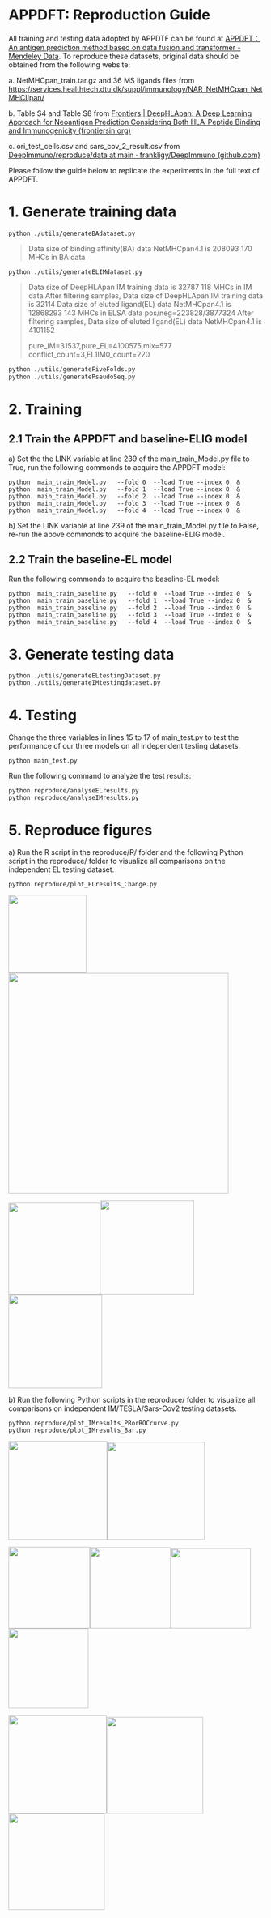 # APPDFT: Reproduction Guide

All training and testing data adopted by APPDTF can be found at [APPDFT：An antigen prediction method based on data fusion and transformer - Mendeley Data](https://data.mendeley.com/datasets/fwxg5mgntn/). To reproduce these datasets, original data should be obtained from the following website:

a. NetMHCpan_train.tar.gz and 36 MS ligands files from https://services.healthtech.dtu.dk/suppl/immunology/NAR_NetMHCpan_NetMHCIIpan/

b. Table S4 and Table S8 from [Frontiers | DeepHLApan: A Deep Learning Approach for Neoantigen Prediction Considering Both HLA-Peptide Binding and Immunogenicity (frontiersin.org)](https://www.frontiersin.org/articles/10.3389/fimmu.2019.02559/full)

c.  ori_test_cells.csv and sars_cov_2_result.csv from [DeepImmuno/reproduce/data at main · frankligy/DeepImmuno (github.com)](https://github.com/frankligy/DeepImmuno/tree/main/reproduce/data)

Please follow the guide below to replicate the experiments in the full text of APPDFT.

# 1. Generate training data

```console
python ./utils/generateBAdataset.py
```

> Data size of binding affinity(BA) data NetMHCpan4.1 is 208093
> 170 MHCs in BA data

```console
python ./utils/generateELIMdataset.py
```

> Data size of DeepHLApan IM training data is 32787
> 118 MHCs in IM data
> After filtering samples, Data size of DeepHLApan IM training data is 32114
> Data size of eluted ligand(EL) data NetMHCpan4.1 is 12868293
> 143 MHCs in ELSA data
> pos/neg=223828/3877324
> After filtering samples, Data size of eluted ligand(EL) data NetMHCpan4.1 is 4101152
> 
> pure_IM=31537,pure_EL=4100575,mix=577
> conflict_count=3,EL1IM0_count=220

```python
python ./utils/generateFiveFolds.py
python ./utils/generatePseudoSeq.py
```

# 2. Training

## 2.1 Train the APPDFT and baseline-ELIG model

a) Set the the LINK variable at line 239 of the main_train_Model.py file to True, run the following commonds to acquire the APPDFT model: 

```console
python  main_train_Model.py   --fold 0  --load True --index 0  &
python  main_train_Model.py   --fold 1  --load True --index 0  &
python  main_train_Model.py   --fold 2  --load True --index 0  &
python  main_train_Model.py   --fold 3  --load True --index 0  &
python  main_train_Model.py   --fold 4  --load True --index 0  &
```

b) Set the LINK variable at line 239 of the main_train_Model.py file to False, re-run the above commonds to acquire the baseline-ELIG model.

## 2.2 Train the baseline-EL  model

Run the following commonds to acquire the baseline-EL model:

```console
python  main_train_baseline.py   --fold 0  --load True --index 0  &
python  main_train_baseline.py   --fold 1  --load True --index 0  &
python  main_train_baseline.py   --fold 2  --load True --index 0  &
python  main_train_baseline.py   --fold 3  --load True --index 0  &
python  main_train_baseline.py   --fold 4  --load True --index 0  &
```

# 3. Generate testing data

```console
python ./utils/generateELtestingDataset.py
python ./utils/generateIMtestingdataset.py
```

# 4. Testing

Change the three variables in lines 15 to 17 of main_test.py to test the performance of our three models on all independent testing datasets.

```console
python main_test.py
```

Run the following command to analyze the test results:

```console
python reproduce/analyseELresults.py
python reproduce/analyseIMresults.py
```

# 5. Reproduce figures

a) Run the R script in the reproduce/R/ folder and the following Python script in the reproduce/ folder to visualize all comparisons on the independent EL testing dataset.

```console
python reproduce/plot_ELresults_Change.py
```

<img title="" src="file:///C:/workfiles/python/pmhc/github/output/figures/AUC%20compare%20on%20EL%20testing%20data.png" alt="" width="154"><img title="" src="file:///C:/workfiles/python/pmhc/github/output/figures/AUC%20compare%20on%20EL%20testing%20data(self%20compare3).png" alt="" width="435">

<img src="file:///C:/workfiles/python/pmhc/github/reproduce/R/AUC.png" title="" alt="" width="181"><img title="" src="file:///C:/workfiles/python/pmhc/github/reproduce/R/AUC0.1.png" alt="" width="186"><img title="" src="file:///C:/workfiles/python/pmhc/github/reproduce/R/PPV.png" alt="" width="185">

b) Run the following Python scripts in the reproduce/ folder to visualize all comparisons on independent IM/TESLA/Sars-Cov2 testing datasets.

```console
python reproduce/plot_IMresults_PRorROCcurve.py
python reproduce/plot_IMresults_Bar.py
```

<img title="" src="file:///C:/workfiles/python/pmhc/github/output/figures/PR%20curve%20benchmark%20on%20IM%20testing%20data.png" alt="" width="195"><img title="" src="file:///C:/workfiles/python/pmhc/github/output/figures/PR%20curve%20benchmark%20on%20IM%20testing%20data(9-10mer).png" alt="" width="193">

<img title="" src="file:///C:/workfiles/python/pmhc/github/output/figures/Recall%20and%20Precision%20curve%20benchmark%20on%20IM%20testing%20data.png" alt="" width="161"><img title="" src="file:///C:/workfiles/python/pmhc/github/output/figures/Recall%20and%20Precision%20curve%20benchmark%20on%20TESLA%20testing%20data.png" alt="" width="160"><img title="" src="file:///C:/workfiles/python/pmhc/github/output/figures/Recall%20and%20Precision%20curve%20benchmark%20on%20Sars-Cov2-con%20testing%20data.png" alt="" width="158"><img title="" src="file:///C:/workfiles/python/pmhc/github/output/figures/Recall%20and%20Precision%20curve%20benchmark%20on%20Sars-Cov2-un%20testing%20data.png" alt="" width="158">

<img title="" src="file:///C:/workfiles/python/pmhc/github/output/figures/PR%20curve%20benchmark%20on%20IM%20testing%20data(Self).png" alt="" width="194"><img title="" src="file:///C:/workfiles/python/pmhc/github/output/figures/PR%20curve%20benchmark%20on%20TESLA%20testing%20data(Self).png" alt="" width="191"><img title="" src="file:///C:/workfiles/python/pmhc/github/output/figures/ROC%20curve%20benchmark%20on%20SarsCov2-conData(Self).png" alt="" width="190">